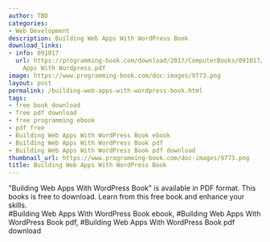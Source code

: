 ```yaml
---
author: TBD
categories:
- Web Development
description: Building Web Apps With WordPress Book
download_links:
- info: 091017
  url: https://programming-book.com/download/2017/ComputerBooks/091017/Building Web
    Apps With Wordpress.pdf
image: https://www.programming-book.com/doc-images/9773.png
layout: post
permalink: /building-web-apps-with-wordpress-book.html
tags:
- free book download
- free pdf download
- free programming ebook
- pdf free
- Building Web Apps With WordPress Book ebook
- Building Web Apps With WordPress Book pdf
- Building Web Apps With WordPress Book pdf download
thumbnail_url: https://www.programming-book.com/doc-images/9773.png
title: Building Web Apps With WordPress Book
---
```


 
<div class="item-desc text-justify">
  "Building Web Apps With WordPress Book" is available in PDF format. This books is free to download. Learn from this free book and enhance your skills.
  <br>
  #Building Web Apps With WordPress Book ebook, #Building Web Apps With WordPress Book pdf, #Building Web Apps With WordPress Book pdf download
</div>